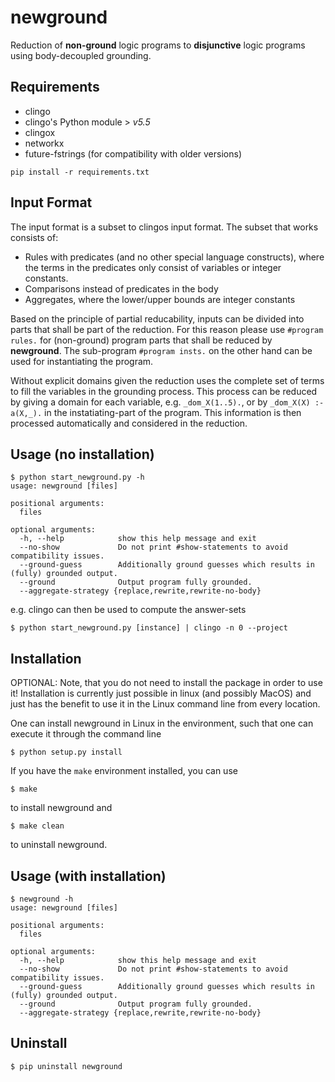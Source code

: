 # newground
Reduction of **non-ground** logic programs to **disjunctive** logic programs using body-decoupled grounding.

## Requirements
* clingo 
* clingo's Python module > *v5.5*
* clingox
* networkx
* future-fstrings (for compatibility with older versions)
```
pip install -r requirements.txt
```

## Input Format
The input format is a subset to clingos input format. The subset that works consists of:
- Rules with predicates (and no other special language constructs), where the terms in the predicates only consist of variables or integer constants.
- Comparisons instead of predicates in the body
- Aggregates, where the lower/upper bounds are integer constants

Based on the principle of partial reducability, inputs can be divided into parts that shall be part of the reduction. For this reason please use `#program rules.` for (non-ground) program parts that shall be reduced by **newground**. The sub-program `#program insts.` on the other hand can be used for instantiating the program.

Without explicit domains given the reduction uses the complete set of terms to fill the variables in the grounding process. This process can be reduced by giving a domain for each variable, e.g. `_dom_X(1..5).`, or by `_dom_X(X) :- a(X,_).` in the instatiating-part of the program. This information is then processed automatically and considered in the reduction.

## Usage (no installation)
```
$ python start_newground.py -h
usage: newground [files]

positional arguments:
  files

optional arguments:
  -h, --help            show this help message and exit
  --no-show             Do not print #show-statements to avoid compatibility issues.
  --ground-guess        Additionally ground guesses which results in (fully) grounded output.
  --ground              Output program fully grounded.
  --aggregate-strategy {replace,rewrite,rewrite-no-body}
```
e.g. clingo can then be used to compute the answer-sets
```
$ python start_newground.py [instance] | clingo -n 0 --project
```

## Installation
OPTIONAL: Note, that you do not need to install the package in order to use it! Installation is currently just possible in linux (and possibly MacOS) and just has the benefit to use it in the Linux command line from every location.

One can install newground in Linux in the environment, such that one can execute it through the command line

```
$ python setup.py install
```

If you have the `make` environment installed, you can use 

```
$ make
```

to install newground and 

```
$ make clean
```

to uninstall newground. 


## Usage (with installation)

```
$ newground -h
usage: newground [files]

positional arguments:
  files

optional arguments:
  -h, --help            show this help message and exit
  --no-show             Do not print #show-statements to avoid compatibility issues.
  --ground-guess        Additionally ground guesses which results in (fully) grounded output.
  --ground              Output program fully grounded.
  --aggregate-strategy {replace,rewrite,rewrite-no-body}
```

## Uninstall

```
$ pip uninstall newground
```


